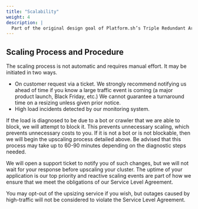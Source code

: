 ```yaml
---
title: "Scalability"
weight: 4
description: |
  Part of the original design goal of Platform.sh’s Triple Redundant Architecture was to ensure scalability in times of load spikes outside of the bounds of the original traffic specs.  Because the cluster is configured as an N+1 architecture, we can respond to legitimate traffic events by removing a node from the cluster, upsizing it, returning it into rotation, and then repeating the process on the next node in turn.
---
```


## Scaling Process and Procedure

The scaling process is not automatic and requires manual effort.  It may be initiated in two ways.

* On customer request via a ticket.  We strongly recommend notifying us ahead of time if you know a large traffic event is coming (a major product launch, Black Friday, etc.)  We cannot guarantee a turnaround time on a resizing unless given prior notice.
* High load incidents detected by our monitoring system.

If the load is diagnosed to be due to a bot or crawler that we are able to block, we will attempt to block it.  This prevents unnecessary scaling, which prevents unnecessary costs to you.  If it is not a bot or is not blockable, then we will begin the upscaling process detailed above.  Be advised that this process may take up to 60-90 minutes depending on the diagnostic steps needed.

We will open a support ticket to notify you of such changes, but we will not wait for your response before upscaling your cluster.  The uptime of your application is our top priority and reactive scaling events are part of how we ensure that we meet the obligations of our Service Level Agreement.

You may opt-out of the upsizing service if you wish, but outages caused by high-traffic will not be considered to violate the Service Level Agreement.
